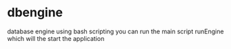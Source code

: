 # dbengine
database engine using bash scripting 
you can run the main script runEngine which will the start the application
